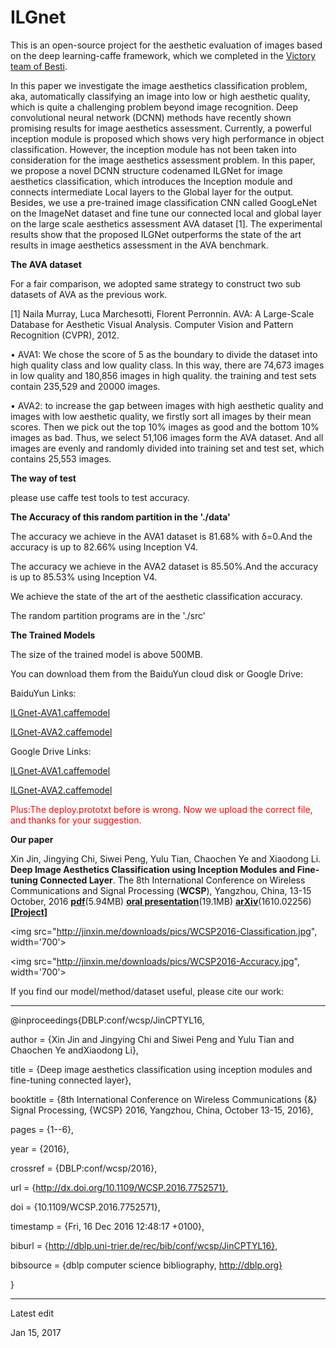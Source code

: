 # ILGnet

This is an open-source project for the aesthetic evaluation of images based on the deep learning-caffe framework, which we completed in the [Victory team of Besti](http://kislab.besti.edu.cn/victory/).


In this paper we investigate the image aesthetics classification problem, aka, automatically classifying an image into low or high aesthetic quality, which is quite a challenging problem beyond image recognition. Deep convolutional neural network (DCNN) methods have recently shown promising results for image aesthetics assessment. Currently, a powerful inception module is proposed which shows very high performance in object classification. However, the inception module has not been taken into consideration for the image aesthetics assessment problem. In this paper, we propose a novel DCNN structure codenamed ILGNet for image aesthetics classification, which introduces the Inception module and connects intermediate Local layers to the Global layer for the output. Besides, we use a pre-trained image classification CNN called GoogLeNet on the ImageNet dataset and fine tune our connected local and global layer on the large scale aesthetics assessment AVA dataset [1]. The experimental results show that the proposed ILGNet outperforms the state of the art results in image aesthetics assessment in the AVA benchmark.

**The AVA dataset**

For a fair comparison, we adopted same strategy to construct two sub datasets of AVA as the previous work.

[1] Naila Murray, Luca Marchesotti, Florent Perronnin. AVA: A Large-Scale Database for Aesthetic Visual Analysis. Computer Vision and Pattern Recognition (CVPR), 2012.

• AVA1: We chose the score of 5 as the boundary to divide the dataset into high quality class and low quality class. In this way, there are 74,673 images in low quality and 180,856 images in high quality. the training and test sets contain 235,529 and 20000 images.

• AVA2: to increase the gap between images with high aesthetic quality and images with low aesthetic quality, we firstly sort all images by their mean scores. Then we pick out the top 10% images as good and the bottom 10% images as bad. Thus, we select 51,106 images form the AVA dataset. And all images are evenly and randomly divided into training set and test set, which contains 25,553 images.


**The way of test**

please use caffe test tools to test accuracy.

**The Accuracy of this random partition in the './data'**

The accuracy we achieve in the  AVA1 dataset is 81.68% with δ=0.And the accuracy is up to 82.66% using Inception V4.

The accuracy we achieve in the  AVA2 dataset is 85.50%.And the accuracy is up to 85.53% using Inception V4.

We achieve the state of the art of the aesthetic classification accuracy.

The random partition programs are in the './src'

**The Trained Models**

The size of the trained model is above 500MB. 


You can download them from the BaiduYun cloud disk or Google Drive:


BaiduYun Links:

[ILGnet-AVA1.caffemodel](https://pan.baidu.com/s/1slMv4yp)

[ILGnet-AVA2.caffemodel](https://pan.baidu.com/s/1bpBsIZH)


Google Drive Links:

[ILGnet-AVA1.caffemodel](https://drive.google.com/file/d/0B-wWngvfWr7WekNRX04xSzJEWlE/view?usp=sharing)

[ILGnet-AVA2.caffemodel](https://drive.google.com/file/d/0B-wWngvfWr7WRDl4YUFNTmJqenM/view?usp=sharing)

<font color=#ff0000>Plus:The deploy.prototxt before is wrong. Now we upload the correct file, and thanks for your suggestion.</font>

**Our paper**

Xin Jin, Jingying Chi, Siwei Peng, Yulu Tian, Chaochen Ye and Xiaodong Li. **Deep Image Aesthetics Classification using Inception Modules and Fine-tuning Connected Layer**. The 8th International Conference on Wireless Communications and Signal Processing (**WCSP**), Yangzhou, China, 13-15 October, 2016 **[pdf](http://jinxin.me/downloads/papers/019-WCSP2016a/ILGNet-Final.pdf)**(5.94MB)  **[oral presentation](http://jinxin.me/downloads/papers/019-WCSP2016a/WCSP2016-ILGNet-presentation.pdf)**(19.1MB) **[arXiv](https://arxiv.org/abs/1610.02256)**(1610.02256)  **[[Project]](http://kislab.besti.edu.cn/victory/?p=242)** 


<img src="http://jinxin.me/downloads/pics/WCSP2016-Classification.jpg", width='700'>

<img src="http://jinxin.me/downloads/pics/WCSP2016-Accuracy.jpg", width='700'>

If you find our model/method/dataset useful, please cite our work:

*************************************************************************************

@inproceedings{DBLP:conf/wcsp/JinCPTYL16,

  author    = {Xin Jin and 
              Jingying Chi and
              Siwei Peng and
              Yulu Tian and
              Chaochen Ye andXiaodong Li},

  title     = {Deep image aesthetics classification using inception modules and fine-tuning
               connected layer},

  booktitle = {8th International Conference on Wireless Communications {\&} Signal
               Processing, {WCSP} 2016, Yangzhou, China, October 13-15, 2016},

  pages     = {1--6},

  year      = {2016},

  crossref  = {DBLP:conf/wcsp/2016},

  url       = {http://dx.doi.org/10.1109/WCSP.2016.7752571},

  doi       = {10.1109/WCSP.2016.7752571},

  timestamp = {Fri, 16 Dec 2016 12:48:17 +0100},

  biburl    = {http://dblp.uni-trier.de/rec/bib/conf/wcsp/JinCPTYL16},

  bibsource = {dblp computer science bibliography, http://dblp.org}

}
***************************************************************************************


Latest edit

Jan 15, 2017




